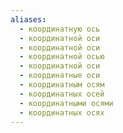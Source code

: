 ```yaml
---
aliases:
  - координатную ось
  - координатной оси
  - координатной оси
  - координатной осью
  - координатной оси
  - координатные оси
  - координатным осям
  - координатных осей
  - координатными осями
  - координатных осях
---
```

